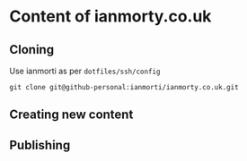 # Content of ianmorty.co.uk

## Cloning

Use ianmorti as per `dotfiles/ssh/config`

    git clone git@github-personal:ianmorti/ianmorty.co.uk.git
	
## Creating new content

## Publishing



    
